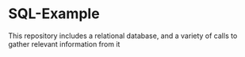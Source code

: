 # SQL-Example
This repository includes a relational database, and a variety of calls to gather relevant information from it
